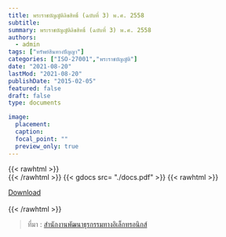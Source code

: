 ```yaml
---
title: พระราชบัญญัติลิขสิทธิ์ (ฉบับที่ 3) พ.ศ. 2558
subtitle:
summary: พระราชบัญญัติลิขสิทธิ์ (ฉบับที่ 3) พ.ศ. 2558
authors:
  - admin
tags: ["ทรัพย์สินทางปัญญา"]
categories: ["ISO-27001","พระราชบัญญัติ"]
date: "2021-08-20"
lastMod: "2021-08-20"
publishDate: "2015-02-05"
featured: false
draft: false
type: documents

image:
  placement:
  caption:
  focal_point: ""
  preview_only: true
---
```



{{< rawhtml >}}
<br>
{{< /rawhtml >}}
{{< gdocs src= "./docs.pdf" >}}
{{< rawhtml >}}
<br>


<div class="article-tags">
<a class="badge badge-danger" href="./docs.pdf" target="_blank" id="download_files_new">Download</a>

</div>
 <br>
{{< /rawhtml >}}

> ที่มา : [สำนักงานพัฒนาธุรกรรมทางอิเล็กทรอนิกส์](https://ictlawcenter.etda.or.th/laws/detail/พระราบบัญญัติลิขสิทธิ๜-ฉบับที่-3-พศ-2558)